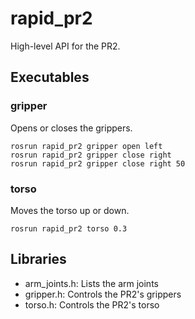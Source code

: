 # rapid_pr2

High-level API for the PR2.

## Executables

### gripper
Opens or closes the grippers.

~~~
rosrun rapid_pr2 gripper open left
rosrun rapid_pr2 gripper close right
rosrun rapid_pr2 gripper close right 50
~~~

### torso
Moves the torso up or down.

~~~
rosrun rapid_pr2 torso 0.3
~~~

## Libraries
- arm_joints.h: Lists the arm joints
- gripper.h: Controls the PR2's grippers
- torso.h: Controls the PR2's torso
